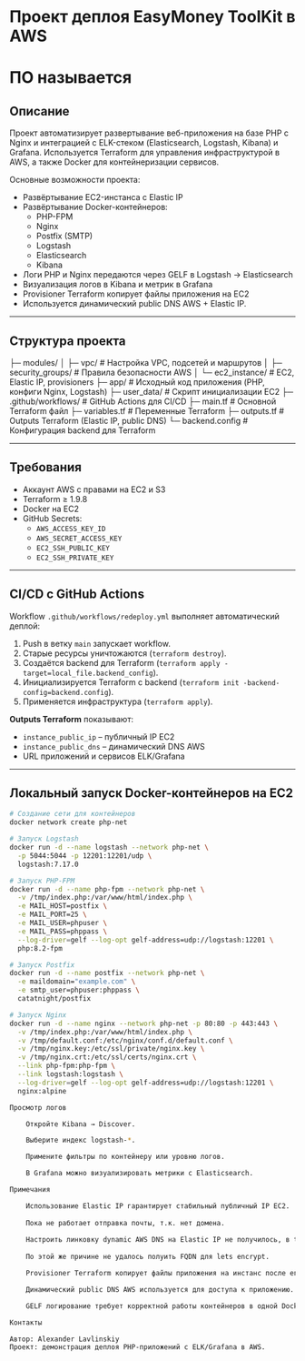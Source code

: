 
# Проект деплоя EasyMoney ToolKit в AWS
# ПО называется 

## Описание
Проект автоматизирует развертывание веб-приложения на базе PHP с Nginx и интеграцией с ELK-стеком (Elasticsearch, Logstash, Kibana) и Grafana. 
Используется Terraform для управления инфраструктурой в AWS, а также Docker для контейнеризации сервисов.

Основные возможности проекта:
- Развёртывание EC2-инстанса с Elastic IP
- Развёртывание Docker-контейнеров:
  - PHP-FPM
  - Nginx
  - Postfix (SMTP)
  - Logstash
  - Elasticsearch
  - Kibana
- Логи PHP и Nginx передаются через GELF в Logstash → Elasticsearch
- Визуализация логов в Kibana и метрик в Grafana
- Provisioner Terraform копирует файлы приложения на EC2
- Используется динамический public DNS AWS + Elastic IP.

---

## Структура проекта

├─ modules/
│ ├─ vpc/ # Настройка VPC, подсетей и маршрутов
│ ├─ security_groups/ # Правила безопасности AWS
│ └─ ec2_instance/ # EC2, Elastic IP, provisioners
├─ app/ # Исходный код приложения (PHP, конфиги Nginx, Logstash)
├─ user_data/ # Скрипт инициализации EC2
├─ .github/workflows/ # GitHub Actions для CI/CD
├─ main.tf # Основной Terraform файл
├─ variables.tf # Переменные Terraform
├─ outputs.tf # Outputs Terraform (Elastic IP, public DNS)
└─ backend.config # Конфигурация backend для Terraform


---

## Требования

- Аккаунт AWS с правами на EC2 и S3
- Terraform ≥ 1.9.8
- Docker на EC2
- GitHub Secrets:
  - `AWS_ACCESS_KEY_ID`
  - `AWS_SECRET_ACCESS_KEY`
  - `EC2_SSH_PUBLIC_KEY`
  - `EC2_SSH_PRIVATE_KEY`

---

## CI/CD с GitHub Actions

Workflow `.github/workflows/redeploy.yml` выполняет автоматический деплой:

1. Push в ветку `main` запускает workflow.
2. Старые ресурсы уничтожаются (`terraform destroy`).
3. Создаётся backend для Terraform (`terraform apply -target=local_file.backend_config`).
4. Инициализируется Terraform с backend (`terraform init -backend-config=backend.config`).
5. Применяется инфраструктура (`terraform apply`).

**Outputs Terraform** показывают:
- `instance_public_ip` – публичный IP EC2
- `instance_public_dns` – динамический DNS AWS
- URL приложений и сервисов ELK/Grafana

---

## Локальный запуск Docker-контейнеров на EC2

```bash
# Создание сети для контейнеров
docker network create php-net

# Запуск Logstash
docker run -d --name logstash --network php-net \
  -p 5044:5044 -p 12201:12201/udp \
  logstash:7.17.0

# Запуск PHP-FPM
docker run -d --name php-fpm --network php-net \
  -v /tmp/index.php:/var/www/html/index.php \
  -e MAIL_HOST=postfix \
  -e MAIL_PORT=25 \
  -e MAIL_USER=phpuser \
  -e MAIL_PASS=phppass \
  --log-driver=gelf --log-opt gelf-address=udp://logstash:12201 \
  php:8.2-fpm

# Запуск Postfix
docker run -d --name postfix --network php-net \
  -e maildomain="example.com" \
  -e smtp_user=phpuser:phppass \
  catatnight/postfix

# Запуск Nginx
docker run -d --name nginx --network php-net -p 80:80 -p 443:443 \
  -v /tmp/index.php:/var/www/html/index.php \
  -v /tmp/default.conf:/etc/nginx/conf.d/default.conf \
  -v /tmp/nginx.key:/etc/ssl/private/nginx.key \
  -v /tmp/nginx.crt:/etc/ssl/certs/nginx.crt \
  --link php-fpm:php-fpm \
  --link logstash:logstash \
  --log-driver=gelf --log-opt gelf-address=udp://logstash:12201 \
  nginx:alpine

Просмотр логов

    Откройте Kibana → Discover.

    Выберите индекс logstash-*.

    Примените фильтры по контейнеру или уровню логов.

    В Grafana можно визуализировать метрики с Elasticsearch.

Примечания

    Использование Elastic IP гарантирует стабильный публичный IP EC2.
    
    Пока не работает отправка почты, т.к. нет домена. 
    
    Настроить линковку dynamic AWS DNS на Elastic IP не получилось, в terraform user_data переменную с названием хоста передать невозможно.
    
    По этой же причине не удалось полуить FQDN для lets encrypt.

    Provisioner Terraform копирует файлы приложения на инстанс после его создания.

    Динамический public DNS AWS используется для доступа к приложению.

    GELF логирование требует корректной работы контейнеров в одной Docker-сети (php-net) для связи с Logstash.

Контакты

Автор: Alexander Lavlinskiy
Проект: демонстрация деплоя PHP-приложений с ELK/Grafana в AWS.
